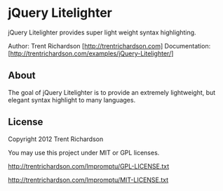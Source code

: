 jQuery Litelighter
==================
jQuery Litelighter provides super light weight syntax highlighting.

Author: Trent Richardson [http://trentrichardson.com]
Documentation: [http://trentrichardson.com/examples/jQuery-Litelighter/]

About
-----
The goal of jQuery Litelighter is to provide an extremely lightweight, but elegant syntax highlight to many languages.

License
-------
Copyright 2012 Trent Richardson

You may use this project under MIT or GPL licenses.

http://trentrichardson.com/Impromptu/GPL-LICENSE.txt

http://trentrichardson.com/Impromptu/MIT-LICENSE.txt
